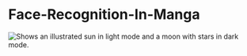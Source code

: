 # Face-Recognition-In-Manga
<picture>
  <source media="(prefers-color-scheme: light)" srcset="https://github.com/Ben-geo/Face-Recognition-In-Manga/blob/main/Sample_Images/1-3.jpg">
  <img alt="Shows an illustrated sun in light mode and a moon with stars in dark mode.">
</picture>
